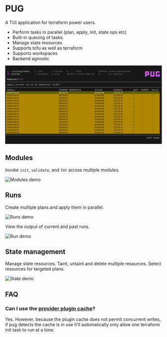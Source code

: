 # PUG

A TUI application for terraform power users.

* Perform tasks in parallel (plan, apply, init, state ops etc)
* Built-in queuing of tasks.
* Manage state resources
* Supports tofu as well as terraform
* Supports workspaces
* Backend agnostic

![Applying runs](./demos/applying_runs.png)

## Modules

Invoke `init`, `validate`, and `fmt` across multiple modules.

![Modules demo](https://vhs.charm.sh/vhs-1LUHIATo0kRJlEcJ4z2qwd.gif)

## Runs

Create multiple plans and apply them in parallel.

![Runs demo](https://vhs.charm.sh/vhs-6WHWY5MBjYYxXHdi48Fug9.gif)

View the output of current and past runs.

![Run demo](https://vhs.charm.sh/vhs-10kwE7TQ9DrOBIsXiiNmad.gif)

## State management

Manage state resources. Taint, untaint and delete multiple resources. Select resources for targeted plans.

![State demo](https://vhs.charm.sh/vhs-7hdI85fruJREA66ODbG38J.gif)

## FAQ

### Can I use the [provider plugin cache](https://developer.hashicorp.com/terraform/cli/config/config-file#provider-plugin-cache)?

Yes. However, because the plugin cache does not permit concurrent writes, if pug detects the cache is in use it'll automatically only allow one terraform init task to run at a time.
